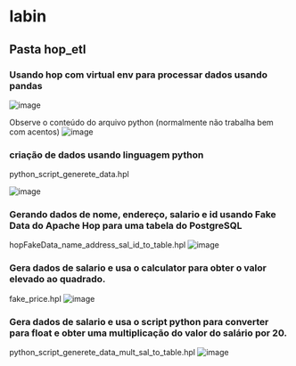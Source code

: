 # labin

## Pasta hop_etl

### Usando hop com virtual env para processar dados usando pandas 

![image](https://github.com/user-attachments/assets/8e651e10-31e6-42ce-8c19-c1464e7c66b1)

Observe o conteúdo do arquivo python (normalmente não trabalha bem com acentos)
![image](https://github.com/user-attachments/assets/a3dd99e4-d0c9-43b8-ad3a-31bf3ea70d42)


### criação de dados usando linguagem python
python_script_generete_data.hpl

![image](https://github.com/user-attachments/assets/69ca23b4-05eb-495b-858b-ea355c70b9bd)

### Gerando dados de nome, endereço, salario e id usando Fake Data do Apache Hop para uma tabela do PostgreSQL
hopFakeData_name_address_sal_id_to_table.hpl
![image](https://github.com/user-attachments/assets/43b3f85f-1c56-4178-9d7f-9db4d5036bda)


### Gera dados de salario e usa o calculator para obter o valor elevado ao quadrado.
fake_price.hpl
![image](https://github.com/user-attachments/assets/448d7aed-83e7-4a82-abd1-87eaaf1ee3c2)

### Gera dados de salario e usa o script python para converter para float e obter uma multiplicação do valor do salário por 20.
python_script_generete_data_mult_sal_to_table.hpl
![image](https://github.com/user-attachments/assets/7c45712c-e4ee-49f8-9e00-981e13e2cada)

